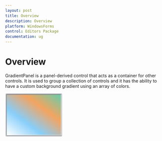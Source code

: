 ```yaml
---
layout: post
title: Overview
description: Overview
platform: WindowsForms
control: Editors Package
documentation: ug
---
```



# Overview

GradientPanel is a panel-derived control that acts as a container for other controls. It is used to group a collection of controls and it has the ability to have a custom background gradient using an array of colors. 

 ![](GradientPanel-Images/Overview_img362.jpeg) 
